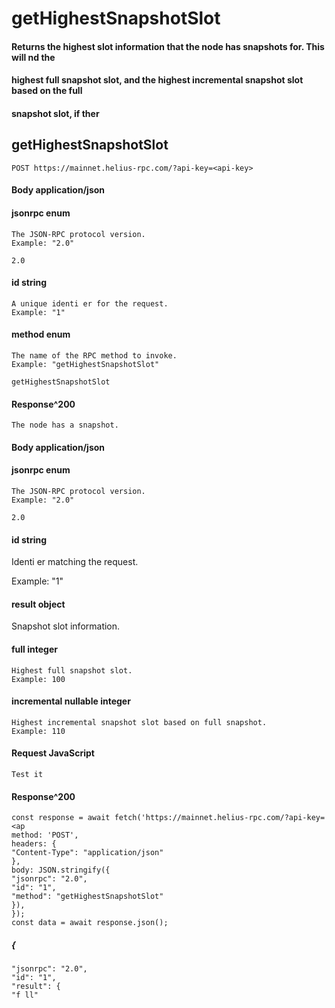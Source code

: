 # getHighestSnapshotSlot

#### Returns the highest slot information that the node has snapshots for. This will nd the

#### highest full snapshot slot, and the highest incremental snapshot slot based on the full

#### snapshot slot, if ther

## getHighestSnapshotSlot

```
POST https://mainnet.helius-rpc.com/?api-key=<api-key>
```
#### Body application/json

#### jsonrpc enum

```
The JSON-RPC protocol version.
Example: "2.0"
```
```
2.0
```
#### id string

```
A unique identi er for the request.
Example: "1"
```
#### method enum

```
The name of the RPC method to invoke.
Example: "getHighestSnapshotSlot"
```
```
getHighestSnapshotSlot
```
#### Response^200

```
The node has a snapshot.
```
#### Body application/json

#### jsonrpc enum

```
The JSON-RPC protocol version.
Example: "2.0"
```
```
2.0
```

#### id string

Identi er matching the request.

Example: "1"

#### result object

Snapshot slot information.

#### full integer

```
Highest full snapshot slot.
Example: 100
```
#### incremental nullable integer

```
Highest incremental snapshot slot based on full snapshot.
Example: 110
```
#### Request JavaScript

```
Test it
```
#### Response^200

```
const response = await fetch('https://mainnet.helius-rpc.com/?api-key=<ap
method: 'POST',
headers: {
"Content-Type": "application/json"
},
body: JSON.stringify({
"jsonrpc": "2.0",
"id": "1",
"method": "getHighestSnapshotSlot"
}),
});
const data = await response.json();
```
##### {

```
"jsonrpc": "2.0",
"id": "1",
"result": {
"f ll"
```